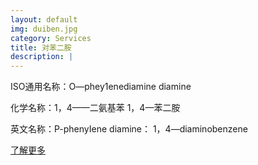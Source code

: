 ```yaml
---
layout: default
img: duiben.jpg
category: Services
title: 对苯二胺
description: |
---
```

  <p>ISO通用名称：O—phey1enediamine diamine</p>
  <p>化学名称：1，4——二氨基苯  1，4—苯二胺</p>
  <p>英文名称：P-phenyIene diamine： 1，4—diaminobenzene</p>
  <p><a href="{{ site.baseurl }}/_includes/ppd_more_info.html">了解更多</a></p>
  
